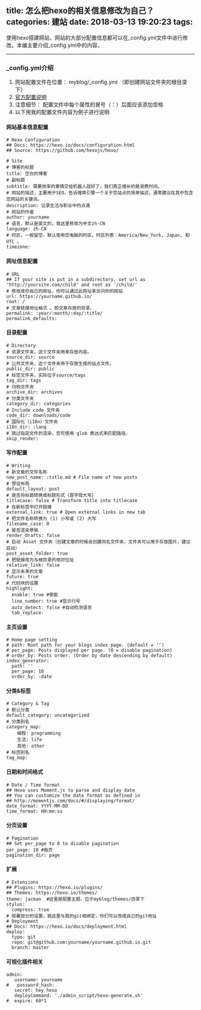 title: 怎么把hexo的相关信息修改为自己？
categories: 建站
date: 2018-03-13 19:20:23
tags:
---
使用hexo搭建网站，网站的大部分配置信息都可以在_config.yml文件中进行修改。本编主要介绍_config.yml中的内容。
***
### _config.yml介绍
1. 网站配置文件在位置： myblog/_config.yml （即创建网站文件夹的根目录下）
2. [官方配置说明](https://hexo.io/docs/configuration.html) 
3. 注意细节： 配置文件中每个属性的冒号（：）后面应该添加空格
4. 以下用我的配置文件内容为例子进行说明 


#### 网站基本信息配置 
``` 
# Hexo Configuration
## Docs: https://hexo.io/docs/configuration.html
## Source: https://github.com/hexojs/hexo/

# Site
# 博客的标题
title: 空白的博客
# 副标题
subtitle: 需要效率的事情交给机器人就好了，我们真正擅长的是浪费时间。
# 网站的描述，主要用于SEO，告诉搜索引擎一个关于您站点的简单描述，通常建议在其中包含您网站的关键词。
description: 记录生活与职业中的点滴
# 网站的作者
author: yourname
# 语言，默认是英文的，我这里修改为中文zh-CN
language: zh-CN
# 时区，一般留空，默认使用您电脑的时区。时区列表：America/New_York, Japan, 和 UTC 。
timezone:
``` 

#### 网址信息配置
``` 
# URL
## If your site is put in a subdirectory, set url as 'http://yoursite.com/child' and root as '/child/'
# 修改成你自己的网址，你可以通过此网址来访问你的网站
url: https://yourname.github.io/
root: /
# 文章链接地址格式 。即文章存放的目录。
permalink: :year/:month/:day/:title/
permalink_defaults:
``` 

#### 目录配置 
``` 
# Directory
# 资源文件夹，这个文件夹用来存放内容。
source_dir: source
# 公共文件夹，这个文件夹用于存放生成的站点文件。
public_dir: public
# 标签文件夹，实际位于source/tags
tag_dir: tags
# 归档文件夹
archive_dir: archives
# 分类文件夹
category_dir: categories
# Include code 文件夹
code_dir: downloads/code
# 国际化（i18n）文件夹
i18n_dir: :lang
# 跳过指定文件的渲染，您可使用 glob 表达式来匹配路径。
skip_render:
``` 

#### 写作配置
``` 
# Writing
# 新文章的文件名称
new_post_name: :title.md # File name of new posts
# 预设布局  
default_layout: post
# 是否将标题转换成标题形式（首字母大写）   
titlecase: false # Transform title into titlecase
# 在新标签中打开链接 
external_link: true # Open external links in new tab
# 把文件名称转换为 (1) 小写或 (2) 大写  
filename_case: 0
# 是否渲染草稿
render_drafts: false
# 启动 Asset 文件夹（创建文章的时候会创建同名文件夹，文件夹可以用于存放图片，建议启动）
post_asset_folder: true
# 把链接改为与根目录的相对位址 
relative_link: false
# 显示未来的文章
future: true
# 代码块的设置
highlight:
  enable: true #使能
  line_number: true #显示行号
  auto_detect: false #自动检测语言
  tab_replace:
``` 

#### 主页设置
``` 
# Home page setting
# path: Root path for your blogs index page. (default = '')
# per_page: Posts displayed per page. (0 = disable pagination)
# order_by: Posts order. (Order by date descending by default)
index_generator:
  path: ''
  per_page: 10 
  order_by: -date
``` 

#### 分类&标签 
``` 
# Category & Tag
# 默认分类
default_category: uncategorized
# 分类别名
category_map:
	编程: programming
	生活: life
	其他: other
# 标签别名
tag_map:
``` 

#### 日期和时间格式 
``` 
# Date / Time format
## Hexo uses Moment.js to parse and display date
## You can customize the date format as defined in
## http://momentjs.com/docs/#/displaying/format/
date_format: YYYY-MM-DD
time_format: HH:mm:ss
``` 

#### 分页设置 
``` 
# Pagination
## Set per_page to 0 to disable pagination
per_page: 10 #每页
pagination_dir: page
``` 

#### 扩展 
``` 
# Extensions
## Plugins: https://hexo.io/plugins/
## Themes: https://hexo.io/themes/
theme: jacman  #这里是配置主题，位于myblog/themes/目录下
stylus:
  compress: true
# 部署部分的设置，我这里与我的git相绑定，你们可以改成自己的git地址
# Deployment
## Docs: https://hexo.io/docs/deployment.html
deploy:
  type: git
  repo: git@github.com:yourname/yourname.github.io.git
  branch: master
``` 

#### 可视化插件相关 
``` 
admin:
   username: yourname
#   password_hash: 
   secret: hey hexo
   deployCommand: './admin_script/hexo-generate.sh'
#  expire: 60*1
``` 